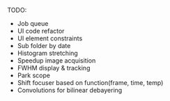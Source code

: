 TODO:
- Job queue
- UI code refactor
- UI element constraints
- Sub folder by date
- Histogram stretching
- Speedup image acquisition
- FWHM display & tracking
- Park scope
- Shift focuser based on function(frame, time, temp)
- Convolutions for bilinear debayering

